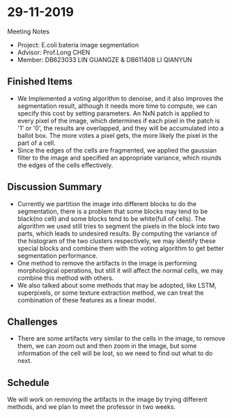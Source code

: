 # 29-11-2019 
Meeting Notes
* Project: E.coli bateria image segmentation
* Advisor: Prof.Long CHEN
* Member: DB623033 LIN GUANGZE & DB611408 LI QIANYUN

## Finished Items
* We Implemented a voting algorithm to denoise, and it also improves the segmentation result, although it needs more time to compute, we can specify this cost by setting parameters. An NxN patch is applied to every pixel of the image, which determines if each pixel in the patch is '1' or '0', the results are overlapped, and they will be accumulated into a ballot box. The more votes a pixel gets, the more likely the pixel in the part of a cell.
* Since the edges of the cells are fragmented, we applied the gaussian filter to the image and specified an appropriate variance, which rounds the edges of the cells effectively.

## Discussion Summary
* Currently we partition the image into different blocks to do the segmentation, there is a problem that some blocks may tend to be black(no cell) and some blocks tend to be white(full of cells). The algorithm we used still tries to segment the pixels in the block into two parts, which leads to undesired results. By computing the variance of the histogram of the two clusters respectively, we may identify these special blocks and combine them with the voting algorithm to get better segmentation performance.
* One method to remove the artifacts in the image is performing morphological operations, but still it will affect the normal cells, we may combine this method with others.
* We also talked about some methods that may be adopted, like LSTM, superpixels, or some texture extraction method, we can treat the combination of these features as a linear model.

## Challenges
* There are some artifacts very similar to the cells in the image, to remove them, we can zoom out and then zoom in the image, but some information of the cell will be lost, so we need to find out what to do next.

## Schedule
We will work on removing the artifacts in the image by trying different methods, and we plan to meet the professor in two weeks.

